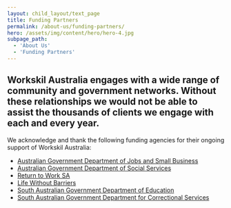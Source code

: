 ```yaml
---
layout: child_layout/text_page
title: Funding Partners
permalink: /about-us/funding-partners/
hero: /assets/img/content/hero/hero-4.jpg
subpage_path:
  - 'About Us'
  - 'Funding Partners'
---
```


## Workskil Australia engages with a wide range of community and government networks. Without these relationships we would not be able to assist the thousands of clients we engage with each and every year.

We acknowledge and thank the following funding agencies for their ongoing support of Workskil Australia:

<ul>
	<li><a href="https://www.jobs.gov.au/">Australian Government Department of Jobs and Small Business</a></li>
	<li><a href="https://www.dss.gov.au/">Australian Government Department of Social Services</a></li>
	<li><a href="https://www.rtwsa.com/" target="_blank"><span class="bulletpoint_arrow">Return to Work SA</span></a></li>
	<li><a href="http://www.lwb.org.au/" target="_blank"><span class="bulletpoint_arrow">Life Without Barriers</span></a></li>
	<li><a href="https://www.education.sa.gov.au/"><span class="bulletpoint_arrow">South Australian Government Department of Education</span></a></li>
	<li><a href="http://www.corrections.sa.gov.au/"><span class="bulletpoint_arrow">South Australian Government Department for Correctional Services</span></a></li>
</ul>
